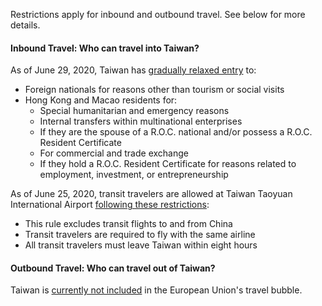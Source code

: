 Restrictions apply for inbound and outbound travel. See below for more details.

#### Inbound Travel: Who can travel into Taiwan?

As of June 29, 2020, Taiwan has [gradually relaxed entry](https://covid19.mohw.gov.tw/en/cp-4868-54641-206.html) to: 

- Foreign nationals for reasons other than tourism or social visits
- Hong Kong and Macao residents for:
  - Special humanitarian and emergency reasons
  - Internal transfers within multinational enterprises
  - If they are the spouse of a R.O.C. national and/or possess a R.O.C. Resident Certificate
  - For commercial and trade exchange
  - If they hold a R.O.C. Resident Certificate for reasons related to employment, investment, or entrepreneurship

As of June 25, 2020, transit travelers are allowed at Taiwan Taoyuan International Airport [following these restrictions](https://covid19.mohw.gov.tw/en/cp-4868-54641-206.html): 

- This rule excludes transit flights to and from China
- Transit travelers are required to fly with the same airline
- All transit travelers must leave Taiwan within eight hours

#### Outbound Travel: Who can travel out of Taiwan?

Taiwan is [currently not included](https://focustaiwan.tw/society/202006300026) in the European Union's travel bubble.

